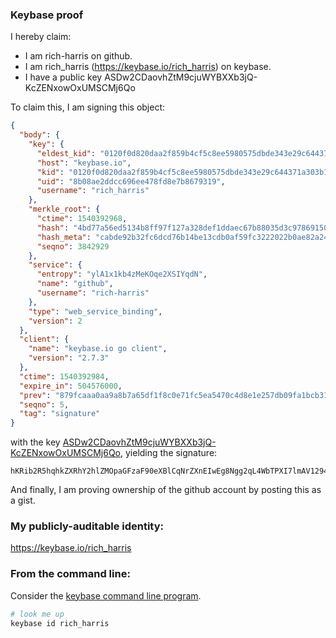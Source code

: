### Keybase proof

I hereby claim:

  * I am rich-harris on github.
  * I am rich_harris (https://keybase.io/rich_harris) on keybase.
  * I have a public key ASDw2CDaovhZtM9cjuWYBXXb3jQ-KcZENxowOxUMSCMj6Qo

To claim this, I am signing this object:

```json
{
  "body": {
    "key": {
      "eldest_kid": "0120f0d820daa2f859b4cf5c8ee5980575dbde343e29c644371a303b150c482323e90a",
      "host": "keybase.io",
      "kid": "0120f0d820daa2f859b4cf5c8ee5980575dbde343e29c644371a303b150c482323e90a",
      "uid": "8b08ae2ddcc696ee478fd8e7b8679319",
      "username": "rich_harris"
    },
    "merkle_root": {
      "ctime": 1540392968,
      "hash": "4bd77a56ed5134b8ff97f127a328def1ddaec67b88035d3c9786915060d8953c198093308ea1cd0c34060cdf292db80d917d6712bda1721d6cc6ad5f6a1c9d89",
      "hash_meta": "cabde92b32fc6dcd76b14be13cdb0af59fc3222022b0ae82a247a8173b096024",
      "seqno": 3842929
    },
    "service": {
      "entropy": "ylA1x1kb4zMeKOqe2XSIYqdN",
      "name": "github",
      "username": "rich-harris"
    },
    "type": "web_service_binding",
    "version": 2
  },
  "client": {
    "name": "keybase.io go client",
    "version": "2.7.3"
  },
  "ctime": 1540392984,
  "expire_in": 504576000,
  "prev": "879fcaaa0aa9a8b7a65df1f8c0e71fc5ea5470c4d8e1e257db09fa1bcb3188ee",
  "seqno": 5,
  "tag": "signature"
}
```

with the key [ASDw2CDaovhZtM9cjuWYBXXb3jQ-KcZENxowOxUMSCMj6Qo](https://keybase.io/rich_harris), yielding the signature:

```
hKRib2R5hqhkZXRhY2hlZMOpaGFzaF90eXBlCqNrZXnEIwEg8Ngg2qL4WbTPXI7lmAV12940PinGRDcaMDsVDEgjI+kKp3BheWxvYWTESpcCBcQgh5/KqgqpqLemXfH4wOcfxepUcMTY4eJX2wn6G8sxiO7EIJfMbt7RvAbs4cf8XRmNTZa03+QyfbbBVEa7ZHnGgOJvAgHCo3NpZ8RA91AiQPs2gguK41+7i4RQuqfzD1WswaDuJzoLa5D0bi/T8e09YKIQEEEGNcmYw5QN8Gw47rok077pMTGJrkSbDahzaWdfdHlwZSCkaGFzaIKkdHlwZQildmFsdWXEIJQxwd794TOvtMw8NMLjtxX8hNKcCzU9Feeu/aAFglhYo3RhZ80CAqd2ZXJzaW9uAQ==

```

And finally, I am proving ownership of the github account by posting this as a gist.

### My publicly-auditable identity:

https://keybase.io/rich_harris

### From the command line:

Consider the [keybase command line program](https://keybase.io/download).

```bash
# look me up
keybase id rich_harris
```